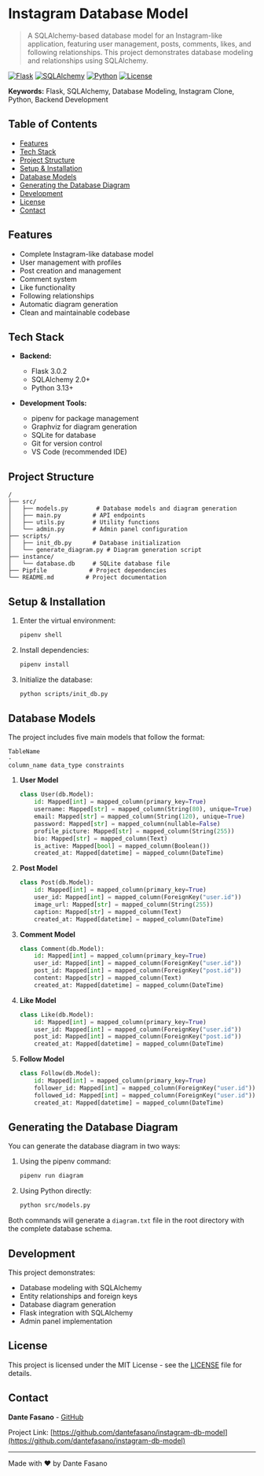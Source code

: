 # Instagram Database Model

> A SQLAlchemy-based database model for an Instagram-like application, featuring user management, posts, comments, likes, and following relationships. This project demonstrates database modeling and relationships using SQLAlchemy.

[![Flask](https://img.shields.io/badge/Flask-3.0.2-green.svg)](https://flask.palletsprojects.com/)
[![SQLAlchemy](https://img.shields.io/badge/SQLAlchemy-2.0+-blue.svg)](https://www.sqlalchemy.org/)
[![Python](https://img.shields.io/badge/Python-3.13+-blue.svg)](https://www.python.org/)
[![License](https://img.shields.io/badge/License-MIT-green.svg)](LICENSE)

**Keywords:** Flask, SQLAlchemy, Database Modeling, Instagram Clone, Python, Backend Development

## Table of Contents

- [Features](#features)
- [Tech Stack](#tech-stack)
- [Project Structure](#project-structure)
- [Setup & Installation](#setup--installation)
- [Database Models](#database-models)
- [Generating the Database Diagram](#generating-the-database-diagram)
- [Development](#development)
- [License](#license)
- [Contact](#contact)

## Features

- Complete Instagram-like database model
- User management with profiles
- Post creation and management
- Comment system
- Like functionality
- Following relationships
- Automatic diagram generation
- Clean and maintainable codebase

## Tech Stack

- **Backend:**

  - Flask 3.0.2
  - SQLAlchemy 2.0+
  - Python 3.13+

- **Development Tools:**
  - pipenv for package management
  - Graphviz for diagram generation
  - SQLite for database
  - Git for version control
  - VS Code (recommended IDE)

## Project Structure

```
/
├── src/
│   ├── models.py        # Database models and diagram generation
│   ├── main.py         # API endpoints
│   ├── utils.py        # Utility functions
│   └── admin.py        # Admin panel configuration
├── scripts/
│   ├── init_db.py      # Database initialization
│   └── generate_diagram.py # Diagram generation script
├── instance/
│   └── database.db     # SQLite database file
├── Pipfile            # Project dependencies
└── README.md         # Project documentation
```

## Setup & Installation

1. Enter the virtual environment:

   ```sh
   pipenv shell
   ```

2. Install dependencies:

   ```sh
   pipenv install
   ```

3. Initialize the database:
   ```sh
   python scripts/init_db.py
   ```

## Database Models

The project includes five main models that follow the format:

```
TableName
-
column_name data_type constraints
```

1. **User Model**

   ```python
   class User(db.Model):
       id: Mapped[int] = mapped_column(primary_key=True)
       username: Mapped[str] = mapped_column(String(80), unique=True)
       email: Mapped[str] = mapped_column(String(120), unique=True)
       password: Mapped[str] = mapped_column(nullable=False)
       profile_picture: Mapped[str] = mapped_column(String(255))
       bio: Mapped[str] = mapped_column(Text)
       is_active: Mapped[bool] = mapped_column(Boolean())
       created_at: Mapped[datetime] = mapped_column(DateTime)
   ```

2. **Post Model**

   ```python
   class Post(db.Model):
       id: Mapped[int] = mapped_column(primary_key=True)
       user_id: Mapped[int] = mapped_column(ForeignKey("user.id"))
       image_url: Mapped[str] = mapped_column(String(255))
       caption: Mapped[str] = mapped_column(Text)
       created_at: Mapped[datetime] = mapped_column(DateTime)
   ```

3. **Comment Model**

   ```python
   class Comment(db.Model):
       id: Mapped[int] = mapped_column(primary_key=True)
       user_id: Mapped[int] = mapped_column(ForeignKey("user.id"))
       post_id: Mapped[int] = mapped_column(ForeignKey("post.id"))
       content: Mapped[str] = mapped_column(Text)
       created_at: Mapped[datetime] = mapped_column(DateTime)
   ```

4. **Like Model**

   ```python
   class Like(db.Model):
       id: Mapped[int] = mapped_column(primary_key=True)
       user_id: Mapped[int] = mapped_column(ForeignKey("user.id"))
       post_id: Mapped[int] = mapped_column(ForeignKey("post.id"))
       created_at: Mapped[datetime] = mapped_column(DateTime)
   ```

5. **Follow Model**
   ```python
   class Follow(db.Model):
       id: Mapped[int] = mapped_column(primary_key=True)
       follower_id: Mapped[int] = mapped_column(ForeignKey("user.id"))
       followed_id: Mapped[int] = mapped_column(ForeignKey("user.id"))
       created_at: Mapped[datetime] = mapped_column(DateTime)
   ```

## Generating the Database Diagram

You can generate the database diagram in two ways:

1. Using the pipenv command:

   ```sh
   pipenv run diagram
   ```

2. Using Python directly:
   ```sh
   python src/models.py
   ```

Both commands will generate a `diagram.txt` file in the root directory with the complete database schema.

## Development

This project demonstrates:

- Database modeling with SQLAlchemy
- Entity relationships and foreign keys
- Database diagram generation
- Flask integration with SQLAlchemy
- Admin panel implementation

## License

This project is licensed under the MIT License - see the [LICENSE](LICENSE) file for details.

## Contact

**Dante Fasano** - [GitHub](https://github.com/dantefasano)

Project Link: [https://github.com/dantefasano/instagram-db-model](https://github.com/dantefasano/instagram-db-model)

---

Made with ❤️ by Dante Fasano
